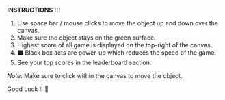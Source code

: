 **INSTRUCTIONS !!!**
1. Use space bar / mouse clicks to move the object up and down over the canvas.
2. Make sure the object stays on the green surface.
3. Highest score of all game is displayed on the top-right of the canvas.
4. ⬛️ Black box acts are power-up which reduces the speed of the game.
5. See your top scores in the leaderboard section.

_Note_: Make sure to click within the canvas to move the object.

Good Luck !! 🙂

